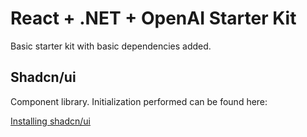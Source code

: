 # React + .NET + OpenAI Starter Kit

Basic starter kit with basic dependencies added.

## Shadcn/ui

Component library. Initialization performed can be found here:

[Installing shadcn/ui](https://ui.shadcn.com/docs/installation/vite)
